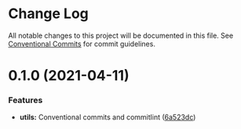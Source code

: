 # Change Log

All notable changes to this project will be documented in this file.
See [Conventional Commits](https://conventionalcommits.org) for commit guidelines.

# 0.1.0 (2021-04-11)


### Features

* **utils:** Conventional commits and commitlint ([6a523dc](https://github.com/mike-north/js-ts-monorepos/commit/6a523dc46ec41a4df9ce672ab9e80fb84363181c))
